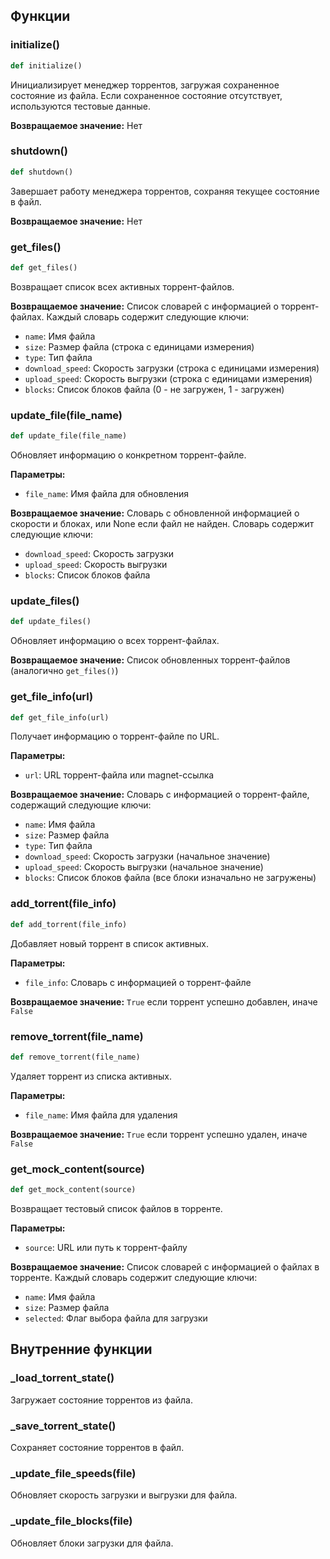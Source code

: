 ## Функции

### initialize()

```python
def initialize()
```

Инициализирует менеджер торрентов, загружая сохраненное состояние из файла. Если сохраненное состояние отсутствует, используются тестовые данные.

**Возвращаемое значение:** Нет

### shutdown()

```python
def shutdown()
```

Завершает работу менеджера торрентов, сохраняя текущее состояние в файл.

**Возвращаемое значение:** Нет

### get_files()

```python
def get_files()
```

Возвращает список всех активных торрент-файлов.

**Возвращаемое значение:** Список словарей с информацией о торрент-файлах. Каждый словарь содержит следующие ключи:
- `name`: Имя файла
- `size`: Размер файла (строка с единицами измерения)
- `type`: Тип файла
- `download_speed`: Скорость загрузки (строка с единицами измерения)
- `upload_speed`: Скорость выгрузки (строка с единицами измерения)
- `blocks`: Список блоков файла (0 - не загружен, 1 - загружен)

### update_file(file_name)

```python
def update_file(file_name)
```

Обновляет информацию о конкретном торрент-файле.

**Параметры:**
- `file_name`: Имя файла для обновления

**Возвращаемое значение:** Словарь с обновленной информацией о скорости и блоках, или None если файл не найден. Словарь содержит следующие ключи:
- `download_speed`: Скорость загрузки
- `upload_speed`: Скорость выгрузки
- `blocks`: Список блоков файла

### update_files()

```python
def update_files()
```

Обновляет информацию о всех торрент-файлах.

**Возвращаемое значение:** Список обновленных торрент-файлов (аналогично `get_files()`)

### get_file_info(url)

```python
def get_file_info(url)
```

Получает информацию о торрент-файле по URL.

**Параметры:**
- `url`: URL торрент-файла или magnet-ссылка

**Возвращаемое значение:** Словарь с информацией о торрент-файле, содержащий следующие ключи:
- `name`: Имя файла
- `size`: Размер файла
- `type`: Тип файла
- `download_speed`: Скорость загрузки (начальное значение)
- `upload_speed`: Скорость выгрузки (начальное значение)
- `blocks`: Список блоков файла (все блоки изначально не загружены)

### add_torrent(file_info)

```python
def add_torrent(file_info)
```

Добавляет новый торрент в список активных.

**Параметры:**
- `file_info`: Словарь с информацией о торрент-файле

**Возвращаемое значение:** `True` если торрент успешно добавлен, иначе `False`

### remove_torrent(file_name)

```python
def remove_torrent(file_name)
```

Удаляет торрент из списка активных.

**Параметры:**
- `file_name`: Имя файла для удаления

**Возвращаемое значение:** `True` если торрент успешно удален, иначе `False`

### get_mock_content(source)

```python
def get_mock_content(source)
```

Возвращает тестовый список файлов в торренте.

**Параметры:**
- `source`: URL или путь к торрент-файлу

**Возвращаемое значение:** Список словарей с информацией о файлах в торренте. Каждый словарь содержит следующие ключи:
- `name`: Имя файла
- `size`: Размер файла
- `selected`: Флаг выбора файла для загрузки

## Внутренние функции

### _load_torrent_state()

Загружает состояние торрентов из файла.

### _save_torrent_state()

Сохраняет состояние торрентов в файл.

### _update_file_speeds(file)

Обновляет скорость загрузки и выгрузки для файла.

### _update_file_blocks(file)

Обновляет блоки загрузки для файла.
